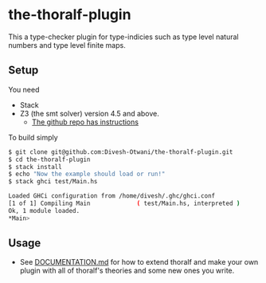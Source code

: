 # the-thoralf-plugin
This a type-checker plugin for type-indicies such as type level natural
numbers and type level finite maps.


## Setup

You need

 * Stack
 * Z3 (the smt solver) version 4.5 and above.
   - [The github repo has instructions](https://github.com/Z3Prover/z3)

To build simply

```bash
$ git clone git@github.com:Divesh-Otwani/the-thoralf-plugin.git
$ cd the-thoralf-plugin
$ stack install
$ echo "Now the example should load or run!"
$ stack ghci test/Main.hs

Loaded GHCi configuration from /home/divesh/.ghc/ghci.conf
[1 of 1] Compiling Main             ( test/Main.hs, interpreted )
Ok, 1 module loaded.
*Main> 

```


## Usage

 * See [DOCUMENTATION.md](DOCUMENTATION.md) for how to extend thoralf
   and make your own plugin with all of thoralf's theories and some new
   ones you write.




